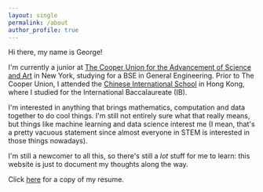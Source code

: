 ```yaml
---
layout: single
permalink: /about
author_profile: true
---
```


Hi there, my name is George!

I'm currently a junior at [The Cooper Union for the Advancement of Science
and Art](http://cooper.edu/welcome) in New York, studying for a BSE in
General Engineering. Prior to The Cooper Union, I attended the
[Chinese International School](https://www.cis.edu.hk/) in Hong Kong, where 
I studied for the International Baccalaureate (IB).

I'm interested in anything that brings mathematics, computation and data
together to do cool things. I'm still not entirely sure what that really means,
but things like machine learning and data science interest me (I mean, that's a
pretty vacuous statement since almost everyone in STEM is interested in those
things nowadays).

I'm still a newcomer to all this, so there's still a _lot_ stuff for me to
learn: this website is just to document my thoughts along the way.

Click
[here](https://raw.githubusercontent.com/eigenfoo/eigenfoo.github.io/master/assets/documents/resume.pdf)
for a copy of my resume.

